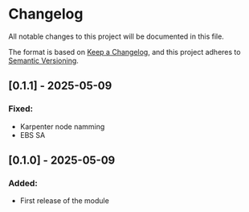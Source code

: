 # Changelog

All notable changes to this project will be documented in this file.

The format is based on [Keep a Changelog](https://keepachangelog.com/en/1.0.0/),
and this project adheres to [Semantic Versioning](https://semver.org/spec/v2.0.0.html).

## [0.1.1] - 2025-05-09
### Fixed:
- Karpenter node namming
- EBS SA

## [0.1.0] - 2025-05-09
### Added:
- First release of the module